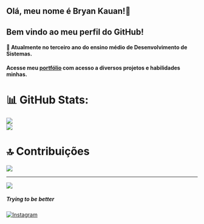 ## Olá, meu nome é Bryan Kauan!👋
## Bem vindo ao meu perfil do GitHub!
                                                                          
#### :school: Atualmente no terceiro ano do ensino médio de Desenvolvimento de Sistemas.
#### Acesse meu <a href="https://portfoliobryankauan.netlify.app/" target="_blank">portfólio</a> com acesso a diversos projetos e habilidades minhas.
# 📊 GitHub Stats:
![](https://github-readme-stats.vercel.app/api?username=braiatenebras&theme=dark&hide_border=false&include_all_commits=true&count_private=true)<br/>
![](https://github-readme-stats.vercel.app/api/top-langs/?username=braiatenebras&theme=dark&hide_border=false&include_all_commits=true&count_private=true&layout=compact)

# 🔝 Contribuições
![](https://github-contributor-stats.vercel.app/api?username=braiatenebras&limit=5&theme=dark&combine_all_yearly_contributions=true)

---
[![](https://visitcount.itsvg.in/api?id=antness-s&icon=0&color=0)](https://visitcount.itsvg.in)

                                                                                        

##### Trying to be better
 <div> 
<a href="https://www.instagram.com/eobraiak/" target="_blank">
  <img src="https://img.shields.io/badge/Instagram-E4405F?style=for-the-badge&logo=instagram&logoColor=white" alt="Instagram">
</a>

